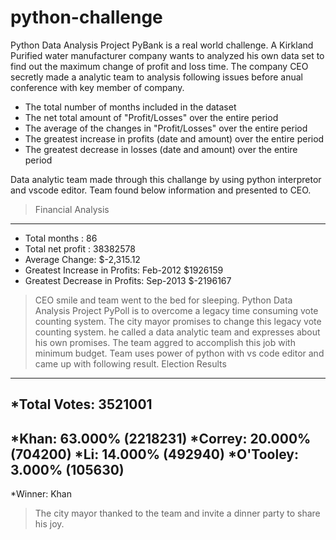 # python-challenge
Python Data Analysis Project PyBank is a real world 
challenge. A Kirkland Purified water manufacturer company wants to analyzed his own data set to find out the maximum change of profit and loss time. The company CEO secretly made a analytic team to analysis following issues before anual conference with key member of company. 

* The total number of months included in the dataset
* The net total amount of "Profit/Losses" over the entire period
* The average of the changes in "Profit/Losses" over the entire period
* The greatest increase in profits (date and amount) over the entire period
* The greatest decrease in losses (date and amount) over the entire period

Data analytic team made through this challange by using python interpretor and vscode editor. Team found below information and presented to CEO.
>Financial Analysis
------------------------------
* Total months : 86
* Total net profit : 38382578
* Average  Change: $-2,315.12
* Greatest Increase in Profits: Feb-2012 $1926159
* Greatest Decrease in Profits: Sep-2013 $-2196167
>CEO smile and team went to the bed for sleeping.
> Python Data Analysis Project PyPoll is to overcome a legacy time consuming vote counting system. The city mayor promises to change this legacy vote counting system. he called a data analytic team and expresses about his own promises. The team aggred to accomplish this job with minimum budget. Team uses power of python with vs code editor and came up with following result.
>Election Results
-------------------------
*Total Votes: 3521001 
-------------------------
*Khan: 63.000% (2218231)
*Correy: 20.000% (704200)
*Li: 14.000% (492940)
*O'Tooley: 3.000% (105630)
-------------------------
*Winner: Khan
> The city mayor thanked to the team and invite a dinner party to share his joy.
